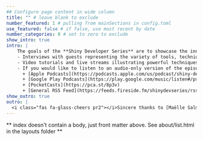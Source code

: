 ```yaml
---
## Configure page content in wide column
title: "" # leave blank to exclude
number_featured: 1 # pulling from mainSections in config.toml
use_featured: false # if false, use most recent by date
number_categories: 0 # set to zero to exclude
show_intro: true
intro: |
    The goals of the **Shiny Developer Series** are to showcase the innovative applications and packages in the ever-growing Shiny ecosystem, as well as the brilliant developers behind them! The series is composed of these components:
    - Interviews with guests representing the variety of tools, techniques, and applications of Shiny in the real world. From members of the Shiny development team, package authors extending Shiny to new directions, and practitioners using Shiny to solve challenging problems and create production-grade workflows, our interviews have something for everyone!
    - Video tutorials and live streams illustrating powerful techniques to bring your Shiny applications to the next level.  Each of these videos will be posted on this site as well as the official Shiny Developer Series [YouTube channel](https://www.youtube.com/c/shinydeveloperseries)
    - If you would like to listen to an audio-only version of the episodes, the Shiny Developer Series is now available as a podcast!  You can subscribe on the following podcast platforms:
      + [Apple Podcasts](https://podcasts.apple.com/us/podcast/shiny-developer-series/id1469169631)
      + [Google Play Podcasts](https://play.google.com/music/listen#/ps/Ig3v3fo6nq6oaua6e3ykcqcrvry)
      + [PocketCasts](https://pca.st/8p3v)
      + [General RSS Feed](https://feeds.fireside.fm/shinydevseries/rss)
show_outro: true
outro: |
  <i class="fas fa-glass-cheers pr2"></i>Sincere thanks to [Maëlle Salmon](https://masalmon.eu/) for her help naming this Hugo theme!
---
```


** index doesn't contain a body, just front matter above.
See about/list.html in the layouts folder **